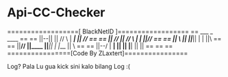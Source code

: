 # Api-CC-Checker
==================[ BlackNetID ]==================
==       ___              _     ____            ==
==     ||--||  ||       // \\  | ___|  || //    ==
==     ||  //  ||      //   \\ | |     ||//     ==
==     ||  \\  ||      ||___|| | |     ||\\     ==
==     ||__//  ||____  ||___|| | |___  || \\    ==
==     ||--/   | ____| ||   || |____|  ||  ||   ==
==                                              ==  
================[Code By ZLaxtert]================

Log? Pala Lu gua kick sini kalo bilang Log :(

